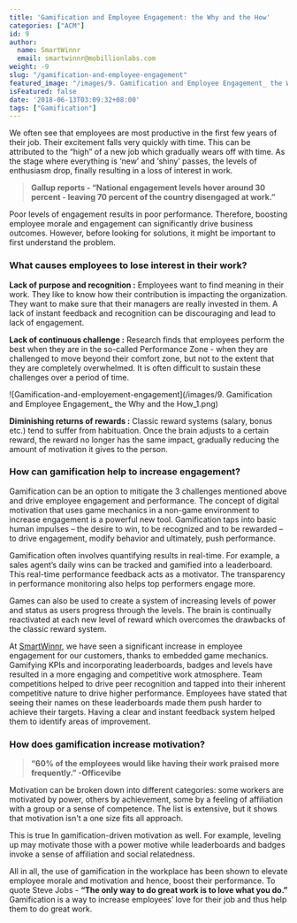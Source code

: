 ```yaml
---
title: 'Gamification and Employee Engagement: the Why and the How'
categories: ["ACM"]
id: 9
author:
  name: SmartWinnr
  email: smartwinnr@mobillionlabs.com
weight: -9
slug: "/gamification-and-employee-engagement"
featured_image: "/images/9. Gamification and Employee Engagement_ the Why and the How.png"
isFeatured: false
date: '2018-06-13T03:09:32+08:00'
tags: ["Gamification"]
---
```


We often see that employees are most productive in the first few years of their job. Their excitement falls very quickly with time. This can be attributed to the “high” of a new job which gradually wears off with time. As the stage where everything is ‘new’ and ‘shiny’ passes, the levels of enthusiasm drop, finally resulting in a loss of interest in work.

> **Gallup reports - “National engagement levels hover around 30 percent - leaving 70 percent of the country disengaged at work.”**

Poor levels of engagement results in poor performance. Therefore, boosting employee morale and engagement can significantly drive business outcomes. However, before looking for solutions, it might be important to first understand the problem.

### What causes employees to lose interest in their work?

**Lack of purpose and recognition :** Employees want to find meaning in their work. They like to know how their contribution is impacting the organization. They want to make sure that their managers are really invested in them. A lack of instant feedback and recognition can be discouraging and lead to lack of engagement.

**Lack of continuous challenge :** Research finds that employees perform the best when they are in the so-called Performance Zone - when they are challenged to move beyond their comfort zone, but not to the extent that they are completely overwhelmed. It is often difficult to sustain these challenges over a period of time.

![Gamification-and-employement-engagement](/images/9. Gamification and Employee Engagement_ the Why and the How_1.png)

**Diminishing returns of rewards :** Classic reward systems (salary, bonus etc.) tend to suffer from habituation. Once the brain adjusts to a certain reward, the reward no longer has the same impact, gradually reducing the amount of motivation it gives to the person.

### How can gamification help to increase engagement?

Gamification can be an option to mitigate the 3 challenges mentioned above and drive employee engagement and performance. The concept of digital motivation that uses game mechanics in a non-game environment to increase engagement is a powerful new tool. Gamification taps into basic human impulses – the desire to win, to be recognized and to be rewarded – to drive engagement, modify behavior and ultimately, push performance.

Gamification often involves quantifying results in real-time. For example, a sales agent’s daily wins can be tracked and gamified into a leaderboard. This real-time performance feedback acts as a motivator. The transparency in performance monitoring also helps top performers engage more.

Games can also be used to create a system of increasing levels of power and status as users progress through the levels. The brain is continually reactivated at each new level of reward which overcomes the drawbacks of the classic reward system.

At [SmartWinnr](http://www.smartwinnr.com), we have seen a significant increase in employee engagement for our customers, thanks to embedded game mechanics. Gamifying KPIs and incorporating leaderboards, badges and levels have resulted in a more engaging and competitive work atmosphere. Team competitions helped to drive peer recognition and tapped into their inherent competitive nature to drive higher performance. Employees have stated that seeing their names on these leaderboards made them push harder to achieve their targets. Having a clear and instant feedback system helped them to identify areas of improvement.

### How does gamification increase motivation?

> **“60% of the employees would like having their work praised more frequently.” -Officevibe**

Motivation can be broken down into different categories: some workers are motivated by power, others by achievement, some by a feeling of affiliation with a group or a sense of competence. The list is extensive, but it shows that motivation isn't a one size fits all approach.

This is true In gamification-driven motivation as well. For example, leveling up may motivate those with a power motive while leaderboards and badges invoke a sense of affiliation and social relatedness.

All in all, the use of gamification in the workplace has been shown to elevate employee morale and motivation and hence, boost their performance. To quote Steve Jobs - **“The only way to do great work is to love what you do.”** Gamification is a way to increase employees’ love for their job and thus help them to do great work.
